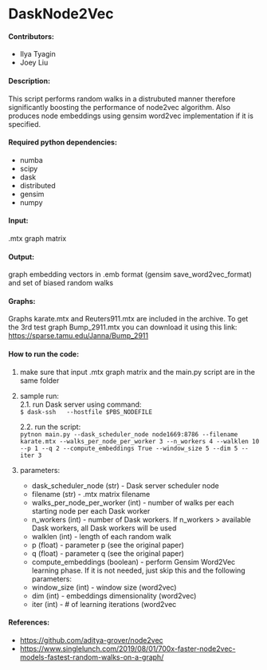 # DaskNode2Vec

#### Contributors: 
* Ilya Tyagin
* Joey Liu

#### Description:
This script performs random walks in a distrubuted manner therefore significantly boosting the performance of node2vec algorithm. Also produces node embeddings using gensim word2vec implementation if it is specified.

#### Required python dependencies:
  * numba
  * scipy
  * dask
  * distributed
  * gensim
  * numpy

#### Input:
  .mtx graph matrix
  
#### Output:
  graph embedding vectors in .emb format (gensim save_word2vec_format) and set of biased random walks

#### Graphs:
  Graphs karate.mtx and Reuters911.mtx are included in the archive. 
To get the 3rd test graph Bump_2911.mtx you can download it using this link: https://sparse.tamu.edu/Janna/Bump_2911

#### How to run the code:
1. make sure that input .mtx graph matrix and the main.py script are in the same folder

2. sample run:  
    2.1. run Dask server using command:  
    `$ dask-ssh   --hostfile $PBS_NODEFILE`
    
    2.2. run the script:  
    `pytnon main.py --dask_scheduler_node node1669:8786 --filename karate.mtx --walks_per_node_per_worker 3 --n_workers 4 --walklen 10 --p 1 --q 2 --compute_embeddings True --window_size 5 --dim 5 --iter 3`

3. parameters:
   * dask_scheduler_node (str) - Dask server scheduler node
   * filename (str) - .mtx matrix filename
   * walks_per_node_per_worker (int) - number of walks per each starting node per each Dask worker
   * n_workers (int) - number of Dask workers. If n_workers > available Dask workers, all Dask workers will be used
   * walklen (int) - length of each random walk
   * p (float) - parameter p (see the original paper)
   * q (float) - parameter q (see the original paper)
   * compute_embeddings (boolean) - perform Gensim Word2Vec learning phase. If it is not needed, just skip this and the following parameters:
   * window_size (int) - window size (word2vec)
   * dim (int) - embeddings dimensionality (word2vec)
   * iter (int) - # of learning iterations (word2vec


#### References:
* https://github.com/aditya-grover/node2vec
* https://www.singlelunch.com/2019/08/01/700x-faster-node2vec-models-fastest-random-walks-on-a-graph/
